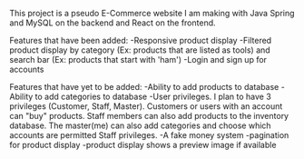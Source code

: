 This project is a pseudo E-Commerce website I am making with Java Spring and MySQL on the backend and React on the frontend.

Features that have been added:
-Responsive product display
-Filtered product display by category (Ex: products that are listed as tools) and search bar (Ex: products that start with 'ham')
-Login and sign up for accounts

Features that have yet to be added:
-Ability to add products to database
-Ability to add categories to database
-User privileges. I plan to have 3 privileges (Customer, Staff, Master). Customers or users with an account can "buy" products. Staff members can also add products to the inventory database. The master(me) can also add categories and choose which accounts are permitted Staff privileges.
-A fake money system
-pagination for product display
-product display shows a preview image if available
